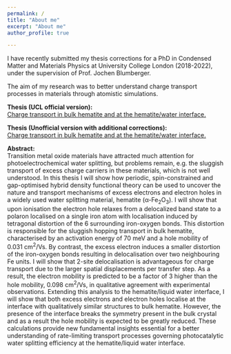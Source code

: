 ```yaml
---
permalink: /
title: "About me"
excerpt: "About me"
author_profile: true

---
```


I have recently submitted my thesis corrections for a PhD in Condensed Matter and Materials Physics at University College London (2018-2022), under the supervision of Prof. Jochen Blumberger. 

The aim of my research was to better understand charge transport processes in materials through atomistic simulations.

<strong>Thesis (UCL official version):</strong> <br />
[Charge transport in bulk hematite and at the hematite/water interface.](../files/Thesis-compressed.pdf)  <br />

<strong>Thesis (Unofficial version with additional corrections):</strong> <br />
[Charge transport in bulk hematite and at the hematite/water interface.](../files/thesis-unofficial-changes-compressed.pdf)  <br />

<strong>Abstract:</strong> <br />
Transition metal oxide materials have attracted much attention for photoelectrochemical water splitting, but problems remain, e.g. the sluggish transport of excess charge carriers in these materials, which is not well understood. In this thesis I will show how periodic, spin-constrained and gap-optimised hybrid density functional theory can be used to uncover the nature and transport mechanisms of excess electrons and electron holes in a widely used water splitting material, hematite (α-Fe<sub>2</sub>O<sub>3</sub>). 
I will show that upon ionisation the electron hole relaxes from a delocalized band state to a polaron localised on a single iron atom with localisation induced by tetragonal distortion of the 6 surrounding iron-oxygen bonds. This distortion is responsible for the sluggish hopping transport in bulk hematite, characterised by an activation energy of 70 meV and a hole mobility of 0.031 cm<sup>2</sup>/Vs. By contrast, the excess electron induces a smaller distortion of the iron-oxygen bonds resulting in delocalisation over two neighbouring Fe units. I will show that 2-site delocalisation is advantageous for charge transport due to the larger spatial displacements per transfer step. As a result, the electron mobility is predicted to be a factor of 3 higher than the hole mobility, 0.098 cm<sup>2</sup>/Vs, in qualitative agreement with experimental observations. Extending this analysis to the hematite/liquid water interface, I will show that both excess electrons and electron holes localise at the interface with qualitatively similar structures to bulk hematite. However, the presence of the interface breaks the symmetry present in the bulk crystal and as a result the hole mobility is expected to be greatly reduced. These calculations provide new fundamental insights essential for a better understanding of rate-limiting transport processes governing photocatalytic water splitting efficiency at the hematite/liquid water interface.
